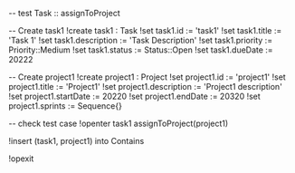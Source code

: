 -- test Task :: assignToProject

-- Create task1
!create task1 : Task
!set task1.id := 'task1'
!set task1.title := 'Task 1'
!set task1.description := 'Task Description'
!set task1.priority := Priority::Medium
!set task1.status := Status::Open
!set task1.dueDate := 20222

-- Create project1
!create project1 : Project
!set project1.id := 'project1'
!set project1.title := 'Project1'
!set project1.description := 'Project1 description'
!set project1.startDate := 20220
!set project1.endDate := 20320
!set project1.sprints := Sequence{}

-- check test case
!openter task1 assignToProject(project1)

!insert (task1, project1) into Contains

!opexit
